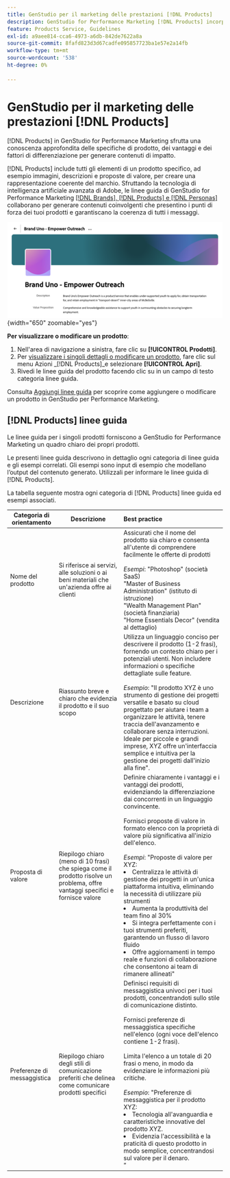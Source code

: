 ```yaml
---
title: GenStudio per il marketing delle prestazioni [!DNL Products]
description: GenStudio for Performance Marketing [!DNL Products] incorpora tutti gli aspetti del prodotto (immagini, descrizioni e proposte di valore) per creare contenuti rilevanti che mettano in evidenza i punti di forza del prodotto e mantengano la coerenza nella messaggistica del prodotto.
feature: Products Service, Guidelines
exl-id: a9aee814-cca6-4973-a6db-842de7622a8a
source-git-commit: 8fafd823d3d67cadfe095857723ba1e57e2a14fb
workflow-type: tm+mt
source-wordcount: '538'
ht-degree: 0%

---
```


# GenStudio per il marketing delle prestazioni [!DNL Products]

[!DNL Products] in GenStudio for Performance Marketing sfrutta una conoscenza approfondita delle specifiche di prodotto, dei vantaggi e dei fattori di differenziazione per generare contenuti di impatto.

[!DNL Products] include tutti gli elementi di un prodotto specifico, ad esempio immagini, descrizioni e proposte di valore, per creare una rappresentazione coerente del marchio. Sfruttando la tecnologia di intelligenza artificiale avanzata di Adobe, le linee guida di GenStudio for Performance Marketing [[!DNL Brands], [!DNL Products] e [!DNL Personas]](/help/user-guide/guidelines/overview.md) collaborano per generare contenuti coinvolgenti che presentino i punti di forza dei tuoi prodotti e garantiscano la coerenza di tutti i messaggi.

![[!DNL Products] linee guida in GenStudio per Performance Marketing](/help/assets/products-guidelines.png){width="650" zoomable="yes"}

**Per visualizzare o modificare un prodotto**:

1. Nell&#39;area di navigazione a sinistra, fare clic su **[!UICONTROL Prodotti]**.
1. Per [visualizzare i singoli dettagli o modificare un prodotto](add-guidelines.md#manage-products), fare clic sul menu Azioni _[!DNL Products]_e selezionare **[!UICONTROL Apri]**.
1. Rivedi le linee guida del prodotto facendo clic su in un campo di testo categoria linee guida.

Consulta [Aggiungi linee guida](add-guidelines.md) per scoprire come aggiungere o modificare un prodotto in GenStudio per Performance Marketing.

## [!DNL Products] linee guida

Le linee guida per i singoli prodotti forniscono a GenStudio for Performance Marketing un quadro chiaro dei propri prodotti.

Le presenti linee guida descrivono in dettaglio ogni categoria di linee guida e gli esempi correlati. Gli esempi sono input di esempio che modellano l’output del contenuto generato. Utilizzali per informare le linee guida di [!DNL Products].

La tabella seguente mostra ogni categoria di [!DNL Products] linee guida ed esempi associati.

| Categoria di orientamento | Descrizione | Best practice |
| ------------------| ----------------| :---------- |
| Nome del prodotto | Si riferisce ai servizi, alle soluzioni o ai beni materiali che un&#39;azienda offre ai clienti | Assicurati che il nome del prodotto sia chiaro e consenta all&#39;utente di comprendere facilmente le offerte di prodotti <br><br>_Esempi_: &quot;Photoshop&quot; (società SaaS)<br>&quot;Master of Business Administration&quot; (istituto di istruzione)<br>&quot;Wealth Management Plan&quot; (società finanziaria)<br>&quot;Home Essentials Decor&quot; (vendita al dettaglio) |
| Descrizione | Riassunto breve e chiaro che evidenzia il prodotto e il suo scopo | Utilizza un linguaggio conciso per descrivere il prodotto (1-2 frasi), fornendo un contesto chiaro per i potenziali utenti. Non includere informazioni o specifiche dettagliate sulle feature.<br><br>_Esempio_: &quot;Il prodotto XYZ è uno strumento di gestione dei progetti versatile e basato su cloud progettato per aiutare i team a organizzare le attività, tenere traccia dell&#39;avanzamento e collaborare senza interruzioni. Ideale per piccole e grandi imprese, XYZ offre un&#39;interfaccia semplice e intuitiva per la gestione dei progetti dall&#39;inizio alla fine&quot;. |
| Proposta di valore | Riepilogo chiaro (meno di 10 frasi) che spiega come il prodotto risolve un problema, offre vantaggi specifici e fornisce valore | Definire chiaramente i vantaggi e i vantaggi dei prodotti, evidenziando la differenziazione dai concorrenti in un linguaggio convincente.<br><br>Fornisci proposte di valore in formato elenco con la proprietà di valore più significativa all&#39;inizio dell&#39;elenco.<br><br>_Esempi_: &quot;Proposte di valore per XYZ:<br><li>Centralizza le attività di gestione dei progetti in un&#39;unica piattaforma intuitiva, eliminando la necessità di utilizzare più strumenti</li><li>Aumenta la produttività del team fino al 30%</li><li>Si integra perfettamente con i tuoi strumenti preferiti, garantendo un flusso di lavoro fluido</li><li>Offre aggiornamenti in tempo reale e funzioni di collaborazione che consentono ai team di rimanere allineati&quot;</li> |
| Preferenze di messaggistica | Riepilogo chiaro degli stili di comunicazione preferiti che delinea come comunicare prodotti specifici | Definisci requisiti di messaggistica univoci per i tuoi prodotti, concentrandoti sullo stile di comunicazione distinto.<br><br>Fornisci preferenze di messaggistica specifiche nell&#39;elenco (ogni voce dell&#39;elenco contiene 1-2 frasi).<br><br>Limita l&#39;elenco a un totale di 20 frasi o meno, in modo da evidenziare le informazioni più critiche.<br><br>_Esempio_: &quot;Preferenze di messaggistica per il prodotto XYZ:<li>Tecnologia all&#39;avanguardia e caratteristiche innovative del prodotto XYZ.</li><li>Evidenzia l&#39;accessibilità e la praticità di questo prodotto in modo semplice, concentrandosi sul valore per il denaro.</li>” |
